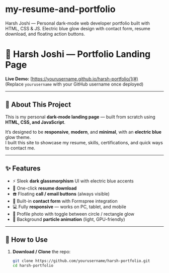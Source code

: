 # my-resume-and-portfolio
Harsh Joshi — Personal dark-mode web developer portfolio built with HTML, CSS &amp; JS. Electric blue glow design with contact form, resume download, and floating action buttons.
# 🌌 Harsh Joshi — Portfolio Landing Page

**Live Demo:** [https://yourusername.github.io/harsh-portfolio/](#)  
(Replace `yourusername` with your GitHub username once deployed)

---

## 🧠 About This Project
This is my personal **dark-mode landing page** — built from scratch using **HTML, CSS, and JavaScript**.

It’s designed to be **responsive**, **modern**, and **minimal**, with an **electric blue** glow theme.  
I built this site to showcase my resume, skills, certifications, and quick ways to contact me.

---

## ✨ Features
- ⚡ Sleek **dark glassmorphism** UI with electric blue accents  
- 💼 One-click **resume download**  
- ☎️ Floating **call / email buttons** (always visible)  
- 📩 Built-in **contact form** with Formspree integration  
- 💻 Fully **responsive** — works on PC, tablet, and mobile  
- 🎨 Profile photo with toggle between circle / rectangle glow  
- 🌠 Background **particle animation** (light, GPU-friendly)  

---

## 🚀 How to Use
1. **Download / Clone** the repo:
   ```bash
   git clone https://github.com/yourusername/harsh-portfolio.git
   cd harsh-portfolio
